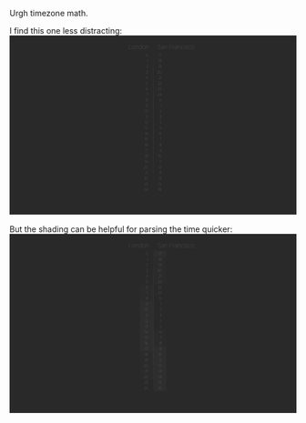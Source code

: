 Urgh timezone math.

I find this one less distracting:
![](https://raw.githubusercontent.com/lukehefson/london-sf-timezone-wallpaper/master/london-sf.png)

But the shading can be helpful for parsing the time quicker:
![](https://raw.githubusercontent.com/lukehefson/london-sf-timezone-wallpaper/master/london-sf-with-shading.png)
